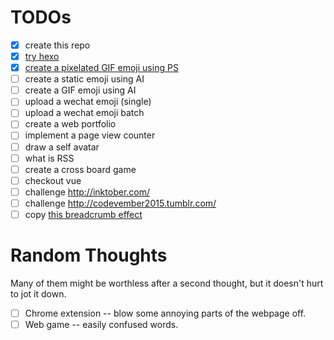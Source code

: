 # TODOs

- [x] create this repo
- [x] [try hexo](http://www.jianshu.com/p/9a6dc76d4ae6)
- [x] [create a pixelated GIF emoji using PS](http://www.jianshu.com/p/e210b8b33864)
- [ ] create a static emoji using AI
- [ ] create a GIF emoji using AI
- [ ] upload a wechat emoji (single)
- [ ] upload a wechat emoji batch
- [ ] create a web portfolio
- [ ] implement a page view counter
- [ ] draw a self avatar
- [ ] what is RSS
- [ ] create a cross board game
- [ ] checkout vue
- [ ] challenge http://inktober.com/
- [ ] challenge http://codevember2015.tumblr.com/
- [ ] copy [this breadcrumb effect](https://segmentfault.com/a/1190000002740344#articleHeader7)

# Random Thoughts
Many of them might be worthless after a second thought, but it doesn't hurt to jot it down.
- [ ] Chrome extension -- blow some annoying parts of the webpage off.
- [ ] Web game -- easily confused words.
